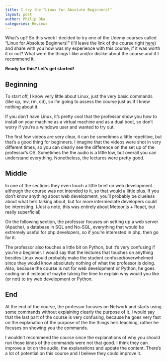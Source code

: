 ```yaml
---
title: I try the "Linux for Absolute Beginners!"
layout: post
author: Philip Oka
categories: Reviews
---
```


What’s up? So this week I decided to try one of the Udemy courses called “Linux for Absolute Beginners!” (I’ll leave the link of the course right [here](https://www.udemy.com/course/linux-system-admin/)) and share with you how was my experience with this course, if it was worth it or not? What were the things I like and/or dislike about the course and if I recommend it.

**Ready for this? Let’s get started!**

## Beginning

To start off, I know very little about Linux, just the very basic commands (like cp, mv, rm, cd), so I’m going to assess the course just as if I knew nothing about it.

If you don’t have Linux, it’s pretty cool that the professor show you how to install on your machine as a virtual machine and as a dual boot, so don’t worry if you’re a windows user and wanted to try out.

The first few videos are very clear, it can be sometimes a little repetitive, but that’s a good thing for beginners. I imagine that the videos were shot in very different times, so you can clearly see the difference on the set up of the professor’s OS. Sometimes the the audio is a little low, but overall you can understand everything. Nonetheless, the lectures were pretty good.

## Middle
In one of the sections they even touch a little brief on web development although the course was not intended to it, so that would a little plus. If you don’t know anything about web development, you’ll probably be clueless about what he’s talking about, but for more intermediate developers could be interesting. (Just a note, this was entirely about Meteor.js + React, but really superficial)

On the following section, the professor focuses on setting up a web server (Apache), a database in SQL and No-SQL, everything that would be extremely useful for php developers, so if you’re interested in php, then go for it.

The professor also touches a little bit on Python, but it’s very confusing if you’re a beginner. I would say that the lectures that touches on anything besides Linux would probably make the student confused/overwhelmed since they would know absolutely nothing of what the professor is doing. Also, because the course is not for web development or Python, he goes  coding on it instead of maybe taking the time to explain why would you like (or not) to try web development or Python.

## End
At the end of the course, the professor focuses on Network and starts using some commands without explaining clearly the purpose of it. I would say that the last part of the course is very confusing, because he goes very fast on the explanation of the purpose of the the things he’s teaching, rather he focuses on showing you the commands.

I wouldn’t recommend the course since the explanations of why you should run those kinds of the commands were not that good. I think they can improve a lot on the audio, the explanations and update the content. There’s a lot of potential on this course and I believe they could improve it.
